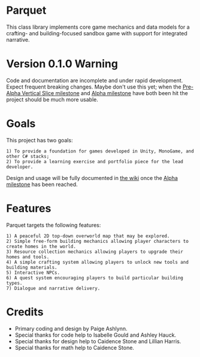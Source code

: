 # Parquet

This class library implements core game mechanics and data models for a crafting- and building-focused sandbox game with support for integrated narrative.

# Version 0.1.0 Warning

Code and documentation are incomplete and under rapid development.  Expect frequent breaking changes.  Maybe don't use this yet; when the [Pre-Alpha Vertical Slice milestone](https://github.com/mxashlynn/Parquet/milestone/2) and [Alpha milestone](https://github.com/mxashlynn/Parquet/milestone/2) have both been hit the project should be much more usable.

# Goals

This project has two goals:

    1) To provide a foundation for games developed in Unity, MonoGame, and other C# stacks;
    2) To provide a learning exercise and portfolio piece for the lead developer.

Design and usage will be fully documented in [the wiki](https://github.com/mxashlynn/Parquet/wiki) once the [Alpha milestone](https://github.com/mxashlynn/Parquet/milestone/2) has been reached.

# Features

Parquet targets the following features:
 
    1) A peaceful 2D top-down overworld map that may be explored.
    2) Simple free-form building mechanics allowing player characters to create homes in the world.
    3) Resource collection mechanics allowing players to upgrade their homes and tools.
    4) A simple crafting system allowing players to unlock new tools and building materials.
    5) Interactive NPCs.
    6) A quest system encouraging players to build particular building types.
    7) Dialogue and narrative delivery.

# Credits
- Primary coding and design by Paige Ashlynn.
- Special thanks for code help to Isabelle Gould and Ashley Hauck.
- Special thanks for design help to Caidence Stone and Lillian Harris.
- Special thanks for math help to Caidence Stone.

